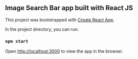 ## Image Search Bar app built with React JS

This project was bootstrapped with [Create React App](https://github.com/facebook/create-react-app).

In the project directory, you can run:

### `npm start`

Open [http://localhost:3000](http://localhost:3000) to view the app in the browser.
<br />



